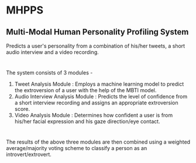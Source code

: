 # MHPPS
## Multi-Modal Human Personality Profiling System
Predicts a user's personality from a combination of his/her tweets, a short audio interview and a video recording.
#
The system consists of 3 modules - 
  1. Tweet Analysis Module : Employs a machine learning model to predict the extroversion of a user with the help of the MBTI model.
  2. Audio Interview Analysis Module : Predicts the level of confidence from a short interview recording and assigns an appropriate extroversion score.
  3. Video Analysis Module : Determines how confident a user is from his/her facial expression and his gaze direction/eye contact.    
#
The results of the above three modules are then combined using a weighted average/majority voting scheme to classify a person as an introvert/extrovert.
